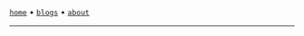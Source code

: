 <!DOCTYPE html>
<html data-color-scheme="dark">
    <head>
        <meta charSet="utf-8" />
        <link href="/favicon.ico" rel="icon" />
        <link rel="canonical" href="https://sanixdk.xyz" />
        <meta content="initial-scale=1.0,width=device-width" name="viewport" />
        <meta content="#131516" name="theme-color" />
        <meta http-equiv="content-language" content="en-us,fr"/>
        <link rel="stylesheet" href="https://matcha.mizu.sh/matcha.lite.css">
        <title>sanix blog</title>
        <style>p, li{font-size: 15px} article{margin: 0px} article img { width: 100%; max-height: 10em; object-fit: cover; }</style>
        <meta property="og:url" content="https://sanixdk.xyz/" />
        <meta property="og:type" content="website" />
        <meta property="og:title" content="sanixdk blog." />
        <meta property="og:description" content="sanixdk blog." />
        <meta property="twitter:url" content="https://sanixdk.xyz/">
        <meta property="twitter:domain" content="sanixdk.xyz">
        <meta name="twitter:title" content="sanixdk blog.">
    </head>
<body>

<div class="container">
    <br>

[`home`](/) •  [`blogs`](/blogs/) <!-- lazy guy, will code this later, • [`projects`](/projects/) --> • [`about`](/about)


----


